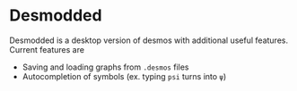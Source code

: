 # Desmodded

Desmodded is a desktop version of desmos with additional useful features. Current features are

- Saving and loading graphs from `.desmos` files
- Autocompletion of symbols (ex. typing `psi` turns into `ψ`)
